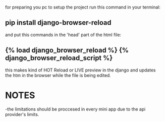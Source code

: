 <p>
for preparing you pc to setup the project run this command in your terminal:</p>
<h2>
  pip install django-browser-reload  </h2>

<p>
 and put this commands in the 'head' part of the html file:</p>
<h2>
{% load django_browser_reload %}
{% django_browser_reload_script %}
</h2>

<p>
this makes kind of HOT Reload or LIVE preview in the django and updates the htm in the browser while the file is being edited.</p>



# NOTES

-the limitations should be proccesed in every mini app due to the api provider's limits.
